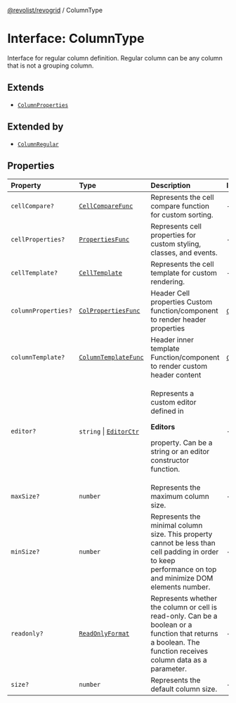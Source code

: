 [@revolist/revogrid](README.md) / ColumnType

# Interface: ColumnType

Interface for regular column definition.
Regular column can be any column that is not a grouping column.

## Extends

- [`ColumnProperties`](Interface.ColumnProperties.md)

## Extended by

- [`ColumnRegular`](Interface.ColumnRegular.md)

## Properties

| Property | Type | Description | Inherited from |
| :------ | :------ | :------ | :------ |
| `cellCompare?` | [`CellCompareFunc`](Type.CellCompareFunc.md) | Represents the cell compare function for custom sorting. | - |
| `cellProperties?` | [`PropertiesFunc`](Type.PropertiesFunc.md) | Represents cell properties for custom styling, classes, and events. | - |
| `cellTemplate?` | [`CellTemplate`](Interface.CellTemplate.md) | Represents the cell template for custom rendering. | - |
| `columnProperties?` | [`ColPropertiesFunc`](Type.ColPropertiesFunc.md) | Header Cell properties Custom function/component to render header properties | [`ColumnProperties`](Interface.ColumnProperties.md).`columnProperties` |
| `columnTemplate?` | [`ColumnTemplateFunc`](Type.ColumnTemplateFunc.md) | Header inner template Function/component to render custom header content | [`ColumnProperties`](Interface.ColumnProperties.md).`columnTemplate` |
| `editor?` | `string` \| [`EditorCtr`](Type.EditorCtr.md) | <p>Represents a custom editor defined in</p><p>**Editors**</p><p>property. Can be a string or an editor constructor function.</p> | - |
| `maxSize?` | `number` | Represents the maximum column size. | - |
| `minSize?` | `number` | Represents the minimal column size. This property cannot be less than cell padding in order to keep performance on top and minimize DOM elements number. | - |
| `readonly?` | [`ReadOnlyFormat`](Type.ReadOnlyFormat.md) | Represents whether the column or cell is read-only. Can be a boolean or a function that returns a boolean. The function receives column data as a parameter. | - |
| `size?` | `number` | Represents the default column size. | - |
